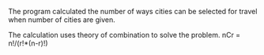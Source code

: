 The program calculated the number of ways cities can be selected for travel when number of cities are given.

The calculation uses theory of combination to solve the problem. nCr = n!/(r!*(n-r)!)
